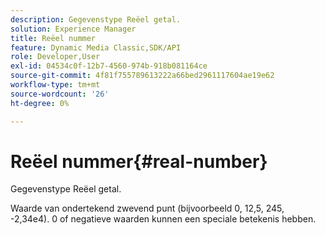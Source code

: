 ```yaml
---
description: Gegevenstype Reëel getal.
solution: Experience Manager
title: Reëel nummer
feature: Dynamic Media Classic,SDK/API
role: Developer,User
exl-id: 04534c0f-12b7-4560-974b-918b081164ce
source-git-commit: 4f81f755789613222a66bed2961117604ae19e62
workflow-type: tm+mt
source-wordcount: '26'
ht-degree: 0%

---
```


# Reëel nummer{#real-number}

Gegevenstype Reëel getal.

Waarde van ondertekend zwevend punt (bijvoorbeeld 0, 12,5, 245, -2,34e4). 0 of negatieve waarden kunnen een speciale betekenis hebben.
